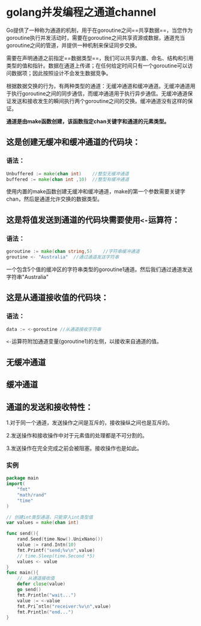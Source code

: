 # golang并发编程之通道channel

Go提供了一种称为通道的机制，用于在goroutine之间==共享数据==，当您作为goroutine执行并发活动时，需要在goroutine之间共享资源或数据，通道充当goroutine之间的管道，并提供一种机制来保证同步交换。

需要在声明通道之前指定==数据类型==，我们可以共享内置、命名、结构和引用类型的值和指针。数据在通道上传递；在任何给定时间只有一个goroutine可以访问数据项；因此按照设计不会发生数据竞争。

根据数据交换的行为，有两种类型的通道：无缓冲通道和缓冲通道。无缓冲通道用于执行goroutine之间的同步通信，而缓冲通道用于执行异步通信。无缓冲通道保证发送和接收发生的瞬间执行两个goroutine之间的交换。缓冲通道没有这样的保证。

**通道是由make函数创建，该函数指定chan关键字和通道的元素类型。**

## 这是创建无缓冲和缓冲通道的代码块：

### 语法：

```go
Unbuffered := make(chan int)	//整型无缓冲通道
buffered := make(chan int ,10)	//整型有缓冲通道
```

使用内置的make函数创建无缓冲和缓冲通道，make的第一个参数需要关键字chan，然后是通道允许交换的数据类型。

## 这是将值发送到通道的代码块需要使用`<-`运算符：

### 语法：

```go
goroutine := make(chan string,5)	//字符串缓冲通道
groutine <- "Australia"	 //通过通道发送字符串
```

一个包含5个值的缓冲区的字符串类型的goroutine1通道。然后我们通过通道发送字符串"Australia"

## 这是从通道接收值的代码块：

### 语法：

```go
data := <-goroutine //从通道接收字符串
```

`<-`运算符附加通道变量(goroutine1)的左侧，以接收来自通道的值。

## 无缓冲通道

## 缓冲通道

## 通道的发送和接收特性：

1.对于同一个通道，发送操作之间是互斥的，接收操纵之间也是互斥的。

2.发送操作和接收操作中对于元素值的处理都是不可分割的。

3.发送操作在完全完成之前会被阻塞。接收操作也是如此。

### 实例

```go
package main
import(
	"fmt"
	"math/rand"
	"time"
)

// 创建int类型通道，只能穿入int类型值
var values = make(chan int)

func send(){
	rand.Seed(time.Now().UnixNano())
	value := rand.Intn(10)
	fmt.Printf("send;%v\n",value)
	// time.Sleep(time.Second *5)
	values <- value
}
func main(){
	// 	从通道接收值
	defer close(value)
	go send()
	fmt.Println("wait...")
	value := <-value
	fmt.Pri˜ntln("receiver:%v\n",value)
	fmt.Println("end...")
}
```



